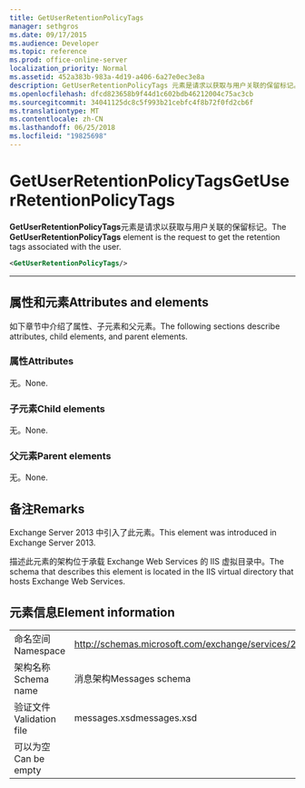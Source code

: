 ```yaml
---
title: GetUserRetentionPolicyTags
manager: sethgros
ms.date: 09/17/2015
ms.audience: Developer
ms.topic: reference
ms.prod: office-online-server
localization_priority: Normal
ms.assetid: 452a383b-983a-4d19-a406-6a27e0ec3e8a
description: GetUserRetentionPolicyTags 元素是请求以获取与用户关联的保留标记。
ms.openlocfilehash: dfcd823658b9f44d1c602bdb46212004c75ac3cb
ms.sourcegitcommit: 34041125dc8c5f993b21cebfc4f8b72f0fd2cb6f
ms.translationtype: MT
ms.contentlocale: zh-CN
ms.lasthandoff: 06/25/2018
ms.locfileid: "19825698"
---
```

# <a name="getuserretentionpolicytags"></a><span data-ttu-id="291db-103">GetUserRetentionPolicyTags</span><span class="sxs-lookup"><span data-stu-id="291db-103">GetUserRetentionPolicyTags</span></span>

<span data-ttu-id="291db-104">**GetUserRetentionPolicyTags**元素是请求以获取与用户关联的保留标记。</span><span class="sxs-lookup"><span data-stu-id="291db-104">The **GetUserRetentionPolicyTags** element is the request to get the retention tags associated with the user.</span></span> 
  
```XML
<GetUserRetentionPolicyTags/>

```

 ****
## <a name="attributes-and-elements"></a><span data-ttu-id="291db-105">属性和元素</span><span class="sxs-lookup"><span data-stu-id="291db-105">Attributes and elements</span></span>

<span data-ttu-id="291db-106">如下章节中介绍了属性、子元素和父元素。</span><span class="sxs-lookup"><span data-stu-id="291db-106">The following sections describe attributes, child elements, and parent elements.</span></span>
  
### <a name="attributes"></a><span data-ttu-id="291db-107">属性</span><span class="sxs-lookup"><span data-stu-id="291db-107">Attributes</span></span>

<span data-ttu-id="291db-108">无。</span><span class="sxs-lookup"><span data-stu-id="291db-108">None.</span></span>
  
### <a name="child-elements"></a><span data-ttu-id="291db-109">子元素</span><span class="sxs-lookup"><span data-stu-id="291db-109">Child elements</span></span>

<span data-ttu-id="291db-110">无。</span><span class="sxs-lookup"><span data-stu-id="291db-110">None.</span></span>
  
### <a name="parent-elements"></a><span data-ttu-id="291db-111">父元素</span><span class="sxs-lookup"><span data-stu-id="291db-111">Parent elements</span></span>

<span data-ttu-id="291db-112">无。</span><span class="sxs-lookup"><span data-stu-id="291db-112">None.</span></span>
  
## <a name="remarks"></a><span data-ttu-id="291db-113">备注</span><span class="sxs-lookup"><span data-stu-id="291db-113">Remarks</span></span>

<span data-ttu-id="291db-114">Exchange Server 2013 中引入了此元素。</span><span class="sxs-lookup"><span data-stu-id="291db-114">This element was introduced in Exchange Server 2013.</span></span>
  
<span data-ttu-id="291db-115">描述此元素的架构位于承载 Exchange Web Services 的 IIS 虚拟目录中。</span><span class="sxs-lookup"><span data-stu-id="291db-115">The schema that describes this element is located in the IIS virtual directory that hosts Exchange Web Services.</span></span>
  
## <a name="element-information"></a><span data-ttu-id="291db-116">元素信息</span><span class="sxs-lookup"><span data-stu-id="291db-116">Element information</span></span>

|||
|:-----|:-----|
|<span data-ttu-id="291db-117">命名空间</span><span class="sxs-lookup"><span data-stu-id="291db-117">Namespace</span></span>  <br/> |http://schemas.microsoft.com/exchange/services/2006/messages  <br/> |
|<span data-ttu-id="291db-118">架构名称</span><span class="sxs-lookup"><span data-stu-id="291db-118">Schema name</span></span>  <br/> |<span data-ttu-id="291db-119">消息架构</span><span class="sxs-lookup"><span data-stu-id="291db-119">Messages schema</span></span>  <br/> |
|<span data-ttu-id="291db-120">验证文件</span><span class="sxs-lookup"><span data-stu-id="291db-120">Validation file</span></span>  <br/> |<span data-ttu-id="291db-121">messages.xsd</span><span class="sxs-lookup"><span data-stu-id="291db-121">messages.xsd</span></span>  <br/> |
|<span data-ttu-id="291db-122">可以为空</span><span class="sxs-lookup"><span data-stu-id="291db-122">Can be empty</span></span>  <br/> ||
   


